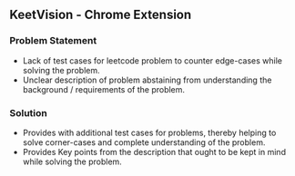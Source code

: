 ## KeetVision - Chrome Extension

### Problem Statement
- Lack of test cases for leetcode problem to counter edge-cases while solving the problem.
- Unclear description of problem abstaining from understanding the background / requirements of the problem.

### Solution
- Provides with additional test cases for problems, thereby helping to solve corner-cases and complete understanding of the problem.
- Provides Key points from the description that ought to be kept in mind while solving the problem.
